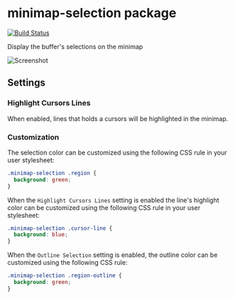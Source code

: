 # minimap-selection package

[![Build Status](https://github.com/atom-minimap/minimap-selection/workflows/CI/badge.svg)](https://github.com/atom-minimap/minimap-selection/actions)

Display the buffer's selections on the minimap

![Screenshot](https://github.com/atom-minimap/minimap-selection/blob/master/screenshot.gif?raw=true)

## Settings

### Highlight Cursors Lines

When enabled, lines that holds a cursors will be highlighted in the minimap.

### Customization

The selection color can be customized using the following CSS rule in your user stylesheet:

```css
.minimap-selection .region {
  background: green;
}
```

When the `Highlight Cursors Lines` setting is enabled the line's highlight color can be customized using the following CSS rule in your user stylesheet:

```css
.minimap-selection .cursor-line {
  background: blue;
}
```

When the `Outline Selection` setting is enabled, the outline color can be customized using the following CSS rule:

```css
.minimap-selection .region-outline {
  background: green;
}
```
